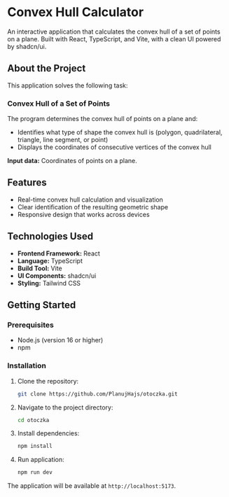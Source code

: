 # Convex Hull Calculator

An interactive application that calculates the convex hull of a set of points on a plane. Built with React, TypeScript, and Vite, with a clean UI powered by shadcn/ui.

## About the Project

This application solves the following task:

### Convex Hull of a Set of Points
The program determines the convex hull of points on a plane and:
- Identifies what type of shape the convex hull is (polygon, quadrilateral, triangle, line segment, or point)
- Displays the coordinates of consecutive vertices of the convex hull

**Input data:** Coordinates of points on a plane.

## Features

- Real-time convex hull calculation and visualization
- Clear identification of the resulting geometric shape
- Responsive design that works across devices

## Technologies Used

- **Frontend Framework:** React
- **Language:** TypeScript
- **Build Tool:** Vite
- **UI Components:** shadcn/ui
- **Styling:** Tailwind CSS

## Getting Started

### Prerequisites

- Node.js (version 16 or higher)
- npm

### Installation

1. Clone the repository:
   ```bash
   git clone https://github.com/PlanujHajs/otoczka.git
   ```

2. Navigate to the project directory:
    ```bash
    cd otoczka
    ```

3. Install dependencies:
    ```bash
    npm install
    ```

4. Run application:
    ```bash
    npm run dev
    ```

The application will be available at `http://localhost:5173`.
